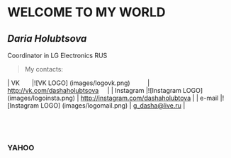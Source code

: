 # WELCOME TO MY WORLD

## *Daria Holubtsova*
Coordinator in LG Electronics RUS

> My contacts:

| VK        |![VK LOGO] (images/logovk.png)           | <http://vk.com/dashaholubtsova>       |
| Instagram |![Instagram LOGO] (images/logoinsta.png) | <http://instagram.com/dashaholubtova> |
| e-mail    |![Instagram LOGO] (images/logomail.png)  | <g_dasha@live.ru>                     |

##  
### __YAHOO__ 
                              

